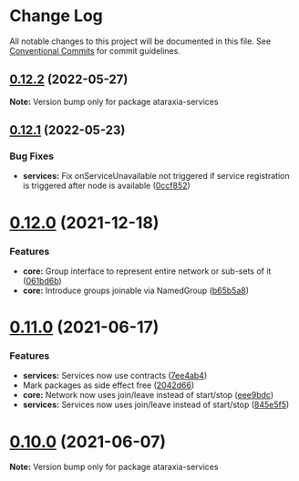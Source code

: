 # Change Log

All notable changes to this project will be documented in this file.
See [Conventional Commits](https://conventionalcommits.org) for commit guidelines.

## [0.12.2](https://github.com/aholstenson/ataraxia/compare/v0.12.1...v0.12.2) (2022-05-27)

**Note:** Version bump only for package ataraxia-services





## [0.12.1](https://github.com/aholstenson/ataraxia/compare/v0.12.0...v0.12.1) (2022-05-23)


### Bug Fixes

* **services:** Fix onServiceUnavailable not triggered if service registration is triggered after node is available ([0ccf852](https://github.com/aholstenson/ataraxia/commit/0ccf852f6c9226798f337b11109da7ba243d5e1e))





# [0.12.0](https://github.com/aholstenson/ataraxia/tree/master/packages/services/compare/v0.11.0...v0.12.0) (2021-12-18)


### Features

* **core:** Group interface to represent entire network or sub-sets of it ([061bd6b](https://github.com/aholstenson/ataraxia/tree/master/packages/services/commit/061bd6b7d7bdd37be75fdb5a28b522e30e7948a9))
* **core:** Introduce groups joinable via NamedGroup ([b65b5a8](https://github.com/aholstenson/ataraxia/tree/master/packages/services/commit/b65b5a80ef376a4fb2b71119f26b11f1bf0dad63))





# [0.11.0](https://github.com/aholstenson/ataraxia/tree/master/packages/services/compare/v0.10.0...v0.11.0) (2021-06-17)


### Features

* **services:** Services now use contracts ([7ee4ab4](https://github.com/aholstenson/ataraxia/tree/master/packages/services/commit/7ee4ab4db89c167b2d0beaeb5380061d0638a1d0))
* Mark packages as side effect free ([2042d66](https://github.com/aholstenson/ataraxia/tree/master/packages/services/commit/2042d668d40fac2e2c2a44f4eb2be45c7012c120))
* **core:** Network now uses join/leave instead of start/stop ([eee9bdc](https://github.com/aholstenson/ataraxia/tree/master/packages/services/commit/eee9bdcacc0224923fa6190270c098c7cccd9c74))
* **services:** Services now uses join/leave instead of start/stop ([845e5f5](https://github.com/aholstenson/ataraxia/tree/master/packages/services/commit/845e5f5d0fde275fc4d431f98c5d630eeee6eab3))





# [0.10.0](https://github.com/aholstenson/ataraxia/tree/master/packages/services/compare/v0.9.1...v0.10.0) (2021-06-07)

**Note:** Version bump only for package ataraxia-services
